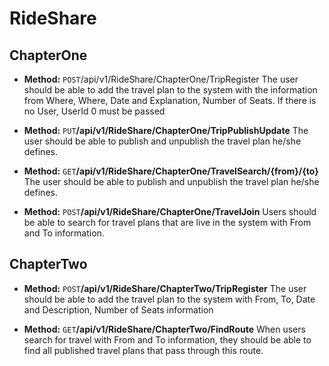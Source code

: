 # RideShare

## ChapterOne

* **Method:**
 `POST`
​/api​/v1​/RideShare​/ChapterOne​/TripRegister
The user should be able to add the travel plan to the system with the information from Where, Where, Date and Explanation, Number of Seats. If there is no User, UserId 0 must be passed

* **Method:**
 `PUT`
**​/api​/v1​/RideShare​/ChapterOne​/TripPublishUpdate**
The user should be able to publish and unpublish the travel plan he/she defines.

* **Method:**
 `GET`
**​/api​/v1​/RideShare​/ChapterOne​/TravelSearch​/{from}​/{to}**
The user should be able to publish and unpublish the travel plan he/she defines.

* **Method:**
 `POST`
**​/api​/v1​/RideShare​/ChapterOne​/TravelJoin**
Users should be able to search for travel plans that are live in the system with From and To information.

## ChapterTwo


* **Method:**
 `POST`
**​/api​/v1​/RideShare​/ChapterTwo​/TripRegister**
The user should be able to add the travel plan to the system with From, To, Date and Description, Number of Seats information

* **Method:**
 `GET`
**​/api​/v1​/RideShare​/ChapterTwo​/FindRoute**
When users search for travel with From and To information, they should be able to find all published travel plans that pass through this route.
